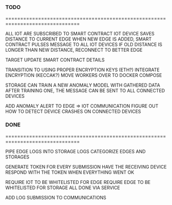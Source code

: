 ### TODO
===============================================================================

ALL IOT ARE SUBSCRIBED TO SMART CONTRACT
IOT DEVICE SAVES DISTANCE TO CURRENT EDGE
WHEN NEW EDGE IS ADDED, SMART CONTRACT PULSES MESSAGE TO ALL IOT DEVICES
IF OLD DISTANCE IS LONGER THAN NEW DISTANCE, RECONNECT TO BETTER EDGE

TARGET UPDATE SMART CONTRACT DETAILS

TRANSITION TO USING PROPER ENCRYPTION KEYS (ETH?)
INTEGRATE ENCRYPTION (KECCAK?)
MOVE WORKERS OVER TO DOCKER COMPOSE

STORAGE CAN TRAIN A NEW ANOMALY MODEL WITH GATHERED DATA
AFTER TRAINING ONE, THE MESSAGE CAN BE SENT TO ALL CONNECTED DEVICES

ADD ANOMALY ALERT TO EDGE => IOT COMMUNICATION
FIGURE OUT HOW TO DETECT DEVICE CRASHES ON CONNECTED DEVICES

### DONE
===============================================================================

PIPE EDGE LOGS INTO STORAGE LOGS
CATEGORIZE EDGES AND STORAGES

GENERATE TOKEN FOR EVERY SUBMISSION
HAVE THE RECEIVING DEVICE RESPOND WITH THE TOKEN WHEN EVERYTHING WENT OK

REQUIRE IOT TO BE WHITELISTED FOR EDGE
REQUIRE EDGE TO BE WHITELISTED FOR STORAGE
    ALL DONE VIA SERVICE

ADD LOG SUBMISSION TO COMMUNICATIONS


















